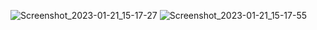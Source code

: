 ![Screenshot_2023-01-21_15-17-27](https://user-images.githubusercontent.com/86204514/213868729-f298acae-c3de-4973-8c16-7e4a02b1b624.png)
![Screenshot_2023-01-21_15-17-55](https://user-images.githubusercontent.com/86204514/213868732-659ed53a-8e95-4726-82fe-07da2f8bd508.png)
